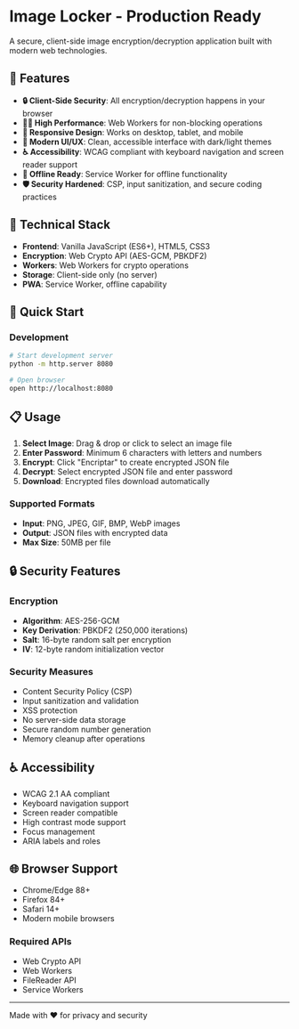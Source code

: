 # Image Locker - Production Ready

A secure, client-side image encryption/decryption application built with modern web technologies.

## 🚀 Features

- **🔒 Client-Side Security**: All encryption/decryption happens in your browser
- **🏃‍♂️ High Performance**: Web Workers for non-blocking operations
- **📱 Responsive Design**: Works on desktop, tablet, and mobile
- **🎨 Modern UI/UX**: Clean, accessible interface with dark/light themes
- **♿ Accessibility**: WCAG compliant with keyboard navigation and screen reader support
- **🔄 Offline Ready**: Service Worker for offline functionality
- **🛡️ Security Hardened**: CSP, input sanitization, and secure coding practices

## 🔧 Technical Stack

- **Frontend**: Vanilla JavaScript (ES6+), HTML5, CSS3
- **Encryption**: Web Crypto API (AES-GCM, PBKDF2)
- **Workers**: Web Workers for crypto operations
- **Storage**: Client-side only (no server)
- **PWA**: Service Worker, offline capability

## 🚀 Quick Start

### Development

```bash
# Start development server
python -m http.server 8080

# Open browser
open http://localhost:8080
```

## 📋 Usage

1. **Select Image**: Drag & drop or click to select an image file
2. **Enter Password**: Minimum 6 characters with letters and numbers
3. **Encrypt**: Click "Encriptar" to create encrypted JSON file
4. **Decrypt**: Select encrypted JSON file and enter password
5. **Download**: Encrypted files download automatically

### Supported Formats

- **Input**: PNG, JPEG, GIF, BMP, WebP images
- **Output**: JSON files with encrypted data
- **Max Size**: 50MB per file

## 🔒 Security Features

### Encryption

- **Algorithm**: AES-256-GCM
- **Key Derivation**: PBKDF2 (250,000 iterations)
- **Salt**: 16-byte random salt per encryption
- **IV**: 12-byte random initialization vector

### Security Measures

- Content Security Policy (CSP)
- Input sanitization and validation
- XSS protection
- No server-side data storage
- Secure random number generation
- Memory cleanup after operations

## ♿ Accessibility

- WCAG 2.1 AA compliant
- Keyboard navigation support
- Screen reader compatible
- High contrast mode support
- Focus management
- ARIA labels and roles

## 🌐 Browser Support

- Chrome/Edge 88+
- Firefox 84+
- Safari 14+
- Modern mobile browsers

### Required APIs

- Web Crypto API
- Web Workers
- FileReader API
- Service Workers

---

Made with ❤️ for privacy and security
